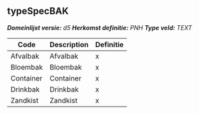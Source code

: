 ﻿## typeSpecBAK

*__Domeinlijst versie:__ d5*
*__Herkomst definitie:__ PNH*
*__Type veld:__ TEXT*

|__Code__ |__Description__ |__Definitie__	|
|	---	|	---	|   ---	| 
| Afvalbak | Afvalbak | x |
| Bloembak | Bloembak | x |
| Container | Container | x |
| Drinkbak | Drinkbak | x |
| Zandkist | Zandkist | x |
